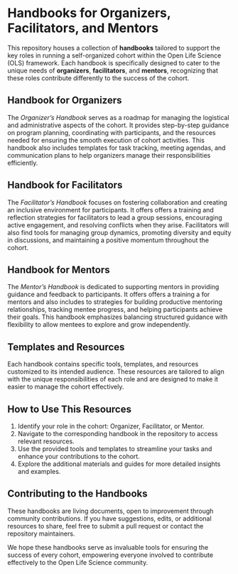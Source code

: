 # Handbooks for Organizers, Facilitators, and Mentors

This repository houses a collection of **handbooks** tailored to support the key roles in running a self-organized cohort within the Open Life Science (OLS) framework. Each handbook is specifically designed to cater to the unique needs of **organizers**, **facilitators**, and **mentors**, recognizing that these roles contribute differently to the success of the cohort.

## Handbook for Organizers
The *Organizer’s Handbook* serves as a roadmap for managing the logistical and administrative aspects of the cohort. It provides step-by-step guidance on program planning, coordinating with participants, and the resources needed for ensuring the smooth execution of cohort activities. This handbook also includes templates for task tracking, meeting agendas, and communication plans to help organizers manage their responsibilities efficiently.

## Handbook for Facilitators
The *Facilitator’s Handbook* focuses on fostering collaboration and creating an inclusive environment for participants. It offers offers a training and reflection strategies for facilitators to lead a group sessions, encouraging active engagement, and resolving conflicts when they arise. Facilitators will also find tools for managing group dynamics, promoting diversity and equity in discussions, and maintaining a positive momentum throughout the cohort.

## Handbook for Mentors
The *Mentor’s Handbook* is dedicated to supporting mentors in providing guidance and feedback to participants. It offers offers a training a  for mentors and also includes to strategies for building productive mentoring relationships, tracking mentee progress, and helping participants achieve their goals. This handbook emphasizes balancing structured guidance with flexibility to allow mentees to explore and grow independently.

## Templates and Resources
Each handbook contains specific tools, templates, and resources customized to its intended audience. These resources are tailored to align with the unique responsibilities of each role and are designed to make it easier to manage the cohort effectively.

## How to Use This Resources
1. Identify your role in the cohort: Organizer, Facilitator, or Mentor.
2. Navigate to the corresponding handbook in the repository to access relevant resources.
3. Use the provided tools and templates to streamline your tasks and enhance your contributions to the cohort.
4. Explore the additional materials and guides for more detailed insights and examples.

## Contributing to the Handbooks
These handbooks are living documents, open to improvement through community contributions. If you have suggestions, edits, or additional resources to share, feel free to submit a pull request or contact the repository maintainers.

We hope these handbooks serve as invaluable tools for ensuring the success of every cohort, empowering everyone involved to contribute effectively to the Open Life Science community.
